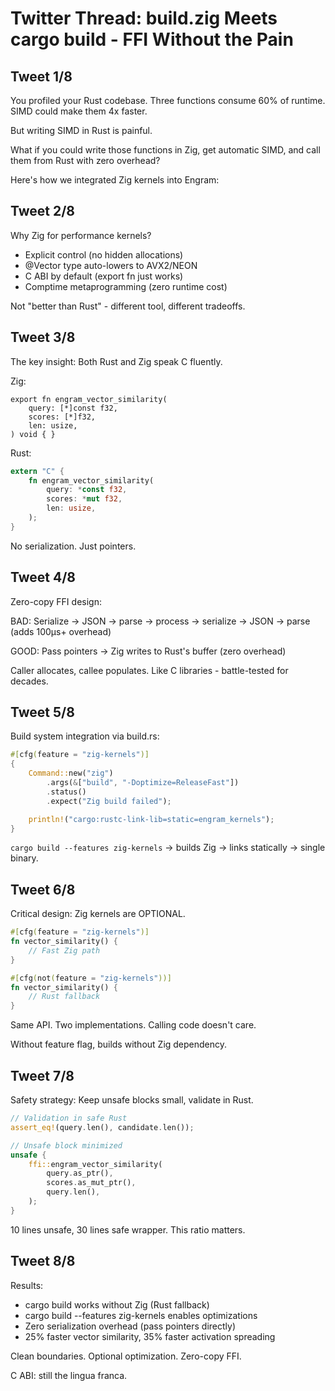 # Twitter Thread: build.zig Meets cargo build - FFI Without the Pain

## Tweet 1/8
You profiled your Rust codebase. Three functions consume 60% of runtime. SIMD could make them 4x faster.

But writing SIMD in Rust is painful.

What if you could write those functions in Zig, get automatic SIMD, and call them from Rust with zero overhead?

Here's how we integrated Zig kernels into Engram:

## Tweet 2/8
Why Zig for performance kernels?

- Explicit control (no hidden allocations)
- @Vector type auto-lowers to AVX2/NEON
- C ABI by default (export fn just works)
- Comptime metaprogramming (zero runtime cost)

Not "better than Rust" - different tool, different tradeoffs.

## Tweet 3/8
The key insight: Both Rust and Zig speak C fluently.

Zig:
```zig
export fn engram_vector_similarity(
    query: [*]const f32,
    scores: [*]f32,
    len: usize,
) void { }
```

Rust:
```rust
extern "C" {
    fn engram_vector_similarity(
        query: *const f32,
        scores: *mut f32,
        len: usize,
    );
}
```

No serialization. Just pointers.

## Tweet 4/8
Zero-copy FFI design:

BAD: Serialize → JSON → parse → process → serialize → JSON → parse
(adds 100μs+ overhead)

GOOD: Pass pointers → Zig writes to Rust's buffer
(zero overhead)

Caller allocates, callee populates. Like C libraries - battle-tested for decades.

## Tweet 5/8
Build system integration via build.rs:

```rust
#[cfg(feature = "zig-kernels")]
{
    Command::new("zig")
        .args(&["build", "-Doptimize=ReleaseFast"])
        .status()
        .expect("Zig build failed");

    println!("cargo:rustc-link-lib=static=engram_kernels");
}
```

`cargo build --features zig-kernels` → builds Zig → links statically → single binary.

## Tweet 6/8
Critical design: Zig kernels are OPTIONAL.

```rust
#[cfg(feature = "zig-kernels")]
fn vector_similarity() {
    // Fast Zig path
}

#[cfg(not(feature = "zig-kernels"))]
fn vector_similarity() {
    // Rust fallback
}
```

Same API. Two implementations. Calling code doesn't care.

Without feature flag, builds without Zig dependency.

## Tweet 7/8
Safety strategy: Keep unsafe blocks small, validate in Rust.

```rust
// Validation in safe Rust
assert_eq!(query.len(), candidate.len());

// Unsafe block minimized
unsafe {
    ffi::engram_vector_similarity(
        query.as_ptr(),
        scores.as_mut_ptr(),
        query.len(),
    );
}
```

10 lines unsafe, 30 lines safe wrapper. This ratio matters.

## Tweet 8/8
Results:
- cargo build works without Zig (Rust fallback)
- cargo build --features zig-kernels enables optimizations
- Zero serialization overhead (pass pointers directly)
- 25% faster vector similarity, 35% faster activation spreading

Clean boundaries. Optional optimization. Zero-copy FFI.

C ABI: still the lingua franca.
